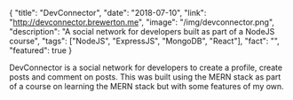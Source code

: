 {
"title": "DevConnector",
"date": "2018-07-10",
"link": "http://devconnector.brewerton.me",
"image": "/img/devconnector.png",
"description": "A social network for developers built as part of a NodeJS course",
"tags": ["NodeJS", "ExpressJS", "MongoDB", "React"],
"fact": "",
"featured": true
}

DevConnector is a social network for developers to create a profile, create posts and comment on posts. This was built using the MERN stack as part of a course on learning the MERN stack but with some features of my own.
